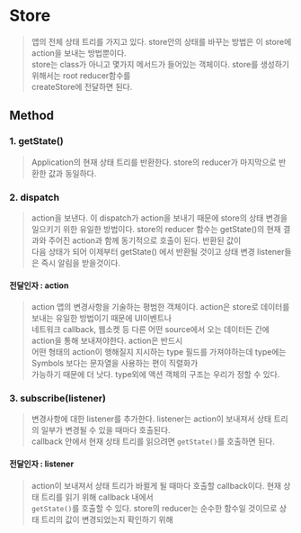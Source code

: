 # Store
> 앱의 전체 상태 트리를 가지고 있다. store안의 상태를 바꾸는 방법은 이 store에 action을 보내는 방법뿐이다.  
> store는 class가 아니고 몇가지 메서드가 들어있는 객체이다. store를 생성하기 위해서는 root reducer함수를  
> createStore에 전달하면 된다.

## Method
### 1. getState()
> Application의 현재 상태 트리를 반환한다. store의 reducer가 마지막으로 반환한 값과 동일하다.  

### 2. dispatch
> action을 보낸다. 이 dispatch가 action을 보내기 때문에 store의 상태 변경을 일으키기 위한 유일한 방법이다.
> store의 reducer 함수는 getState()의 현재 결과와 주어진 action과 함께 동기적으로 호출이 된다. 반환된 값이  
> 다음 상태가 되어 이제부터 getState() 에서 반환될 것이고 상태 변경 listener들은 즉시 알림을 받을것이다.

#### 전달인자 : action
> action 앱의 변경사항을 기술하는 평범한 객체이다. action은 store로 데이터를 보내는 유일한 방법이기 때문에 UI이벤트나  
> 네트워크 callback, 웹소켓 등 다른 어떤 source에서 오는 데이터든 간에 action을 통해 보내져야한다. action은 반드시  
> 어떤 형태의 action이 행해질지 지시하는 type 필드를 가져야하는데 type에는 Symbols 보다는 문자열을 사용하는 편이 직렬화가  
> 가능하기 때문에 더 낫다. type외에 액션 객체의 구조는 우리가 정할 수 있다.

### 3. subscribe(listener)
> 변경사항에 대한 listener를 추가한다. listener는 action이 보내져서 상태 트리의 일부가 변경될 수 있을 때마다 호출된다.  
> callback 안에서 현재 상태 트리를 읽으려면 `getState()`를 호출하면 된다.

#### 전달인자 : listener
> action이 보내져서 상태 트리가 바뀔게 될 때마다 호출할 callback이다. 현재 상태 트리를 읽기 위해 callback 내에서  
> `getState()`를 호출할 수 있다. store의 reducer는 순수한 함수일 것이므로 상태 트리의 값이 변경되었는지 확인하기 위해  
> 
